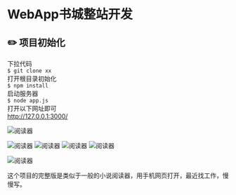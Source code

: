 # WebApp书城整站开发 

## ✏️ 项目初始化
下拉代码     
`$ git clone xx`   
打开根目录初始化   
`$ npm install`   
启动服务器   
`$ node app.js`   
打开以下网址即可   
http://127.0.0.1:3000/   


![阅读器](http://m.qpic.cn/psb?/V14DPIsG3ADUGY/re0lZ5hCitdOSZNMZmGbzdOvESirUrv9HCR1dzbpwtI!/b/dGgBAAAAAAAA&bo=zgJuAgAAAAADB4I!&rf=viewer_4)

![阅读器](http://m.qpic.cn/psb?/V14DPIsG3ADUGY/eFtRbeoZSe8pdHVqpq6Dw9V*eIZc*xI*0XRafmj8u9M!/b/dFsBAAAAAAAA&bo=gAKzAgAAAAADBxE!&rf=viewer_4)
![阅读器](http://m.qpic.cn/psb?/V14DPIsG3ADUGY/xmDF1gb.7I9IxDDw2Ea4taMiqdNlQT2fAJEt7FDFDnQ!/b/dJUAAAAAAAAA&bo=gAKrAgAAAAADJyk!&rf=viewer_4)
![阅读器](http://m.qpic.cn/psb?/V14DPIsG3ADUGY/NK14XJ.X03OuFNdoz7ZtwfHmdPjFyZNe2Ww3BkWUcsA!/b/dPMAAAAAAAAA&bo=gAKrAgAAAAADFxk!&rf=viewer_4)
![阅读器](http://m.qpic.cn/psb?/V14DPIsG3ADUGY/ZBrMNeUHeyJBhTSXtvvndLYohGonJn*.FywSvGjCiGo!/b/dPMAAAAAAAAA&bo=gAK2AgAAAAADBxQ!&rf=viewer_4)

![阅读器](http://m.qpic.cn/psb?/V14DPIsG3ADUGY/3BjnqtZkwy6PDRWRJTYxD4j*0WpR6fQhGdayNyhj*s0!/b/dJUAAAAAAAAA&bo=ewGlAgAAAAADB*8!&rf=viewer_4)

这个项目的完整版是类似于一般的小说阅读器，用手机网页打开，最近找工作，慢慢写。
